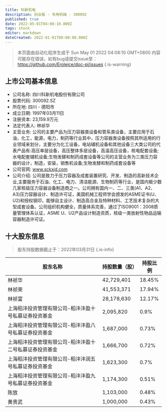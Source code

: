 ```yaml
---
title: 科新机电
description: 创业板 - 专用机械 - 300092
published: true
date: 2022-05-01T04:08:10.000Z
tags: stock
editor: markdown
dateCreated: 2022-01-01T00:00:00.000Z
---
```


> 本页面由自动化程序生成于 Sun May 01 2022 04:08:10 GMT+0800
> 内容可能存在错误，如有bug请提交issue至：https://github.com/Eroleice/doc-pi/issues
{.is-warning}

## 上市公司基本信息
- 公司名称: 四川科新机电股份有限公司
- 股票代码: 300092.SZ
- 所在地: 四川 - 德阳市
- 成立日期: 1997年03月11日
- 注册资本: 23,159.9万元
- 法定代表人: 林祯华
- 主营业务: 公司的主要产品为压力容器类设备和管系类设备，主要应用于石油，化工，能源，电力，制药等行业其中，压力容器类设备按照其所适用的行业领域来划分，主要分为化工设备，电站辅机设备和其他设备三大类公司的代表产品有:高压单层设备，高压整体多层设备，高温高压设备，核电配套设备;水电配套辅机设备;生物发酵和制药成套设备等公司的主营业务为三类压力容器的设计，制造，安装，销售机设备;生物发酵和制药成套设备等
- 公司官网: www.sckxjd.com
- 公司介绍: 公司是致力于压力容器及成套装置研究、开发、制造的高新技术企业,主要服务于石油、化工、电力、清洁能源、生物制药等行业，是国内极少数几家核级压力容器设备制造商之一。公司拥有国内一、二、三类(A1、A2、A3)压力容器设计、制造许可证，美国机械工程师学会颁发的ASME证书(U、U2)和授权钢印，能够自主设计、制造高合金及特种材料、工艺技术复杂的大型成套设备。公司组织机构健全，质量体系完善，通过了ISO9001：2008质量管理体系认证，ASME U、U2产品设计制造资质，核级一类放射性物品运输容器制造许可证。


## 十大股东信息
> 股东持股数据截止于：2022年03月31日
{.is-info}

| 股东名称 | 持股数量（股） | 持股比例 |
| --- | --- | --- |
| 林祯华 | 42,729,401 | 18.45% |
| 林祯荣 | 41,553,371 | 17.94% |
| 林祯富 | 28,178,630 | 12.17% |
| 上海稻沣投资管理有限公司-稻沣沣盈十号私募证券投资基金 | 2,095,820 | 0.9% |
| 上海稻沣投资管理有限公司-稻沣沣盈八号私募证券投资基金 | 1,687,000 | 0.73% |
| 上海稻沣投资管理有限公司-稻沣沣盈十二号私募证券投资基金 | 1,666,700 | 0.72% |
| 上海稻沣投资管理有限公司-稻沣沣润五号私募证券投资基金 | 1,623,300 | 0.7% |
| 上海稻沣投资管理有限公司-稻沣沣盈九号私募证券投资基金 | 1,174,300 | 0.51% |
| 陈放 | 1,103,000 | 0.48% |
| 黄贵武 | 1,000,000 | 0.43% |




